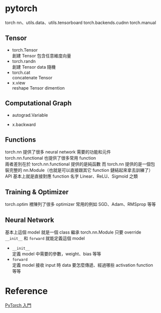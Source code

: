 # pytorch

torch nn、utils.data、utils.tensorboard
torch.backends.cudnn
torch.manual

## Tensor

- torch.Tensor  
  創建 Tensor 包含任意維度向量
- torch.randn  
  創建 Tensor data 隨機
- torch.cat  
   concatenate Tensor
- x.view  
  reshape Tensor dimention

## Computational Graph

- autograd.Variable

- x.backward

## Functions

torch.nn 提供了很多 neural network 需要的功能和元件  
torch.nn.functional 也提供了很多常用 function  
兩者差別在於 torch.nn.functional 提供的是純函數 而 torch.nn 提供的是一個包裝完整的 nn.Module（也就是可以直接跟其它 function 鏈結起來拿去訓練了）  
API 基本上就是直接對應 function 名字 Linear、ReLU、Sigmoid 之類

## Training & Optimizer

torch.optim 裡陳列了很多 optimizer 常用的例如 SGD、Adam、RMSprop 等等

## Neural Network

基本上這個 model 就是一個 class 繼承 torch.nn.Module 只要 override `__init__` 和 `forward` 就能定義這個 model

- `__init__`  
  定義 model 中需要的參數，weight、bias 等等
- `forward`  
  定義 model 接收 input 時 data 要怎麼傳遞、經過哪些 activation function 等等

# Reference

[PyTorch 入門](https://medium.com/pyladies-taiwan/%E6%B7%B1%E5%BA%A6%E5%AD%B8%E7%BF%92%E6%96%B0%E6%89%8B%E6%9D%91-pytorch%E5%85%A5%E9%96%80-511df3c1c025)

